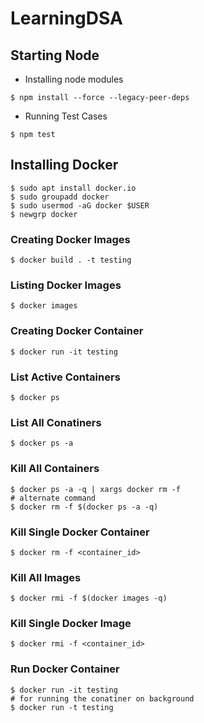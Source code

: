 # LearningDSA

## Starting Node
* Installing node modules
```
$ npm install --force --legacy-peer-deps 
```
* Running Test Cases 
```
$ npm test
```
## Installing Docker 
```
$ sudo apt install docker.io
$ sudo groupadd docker
$ sudo usermod -aG docker $USER
$ newgrp docker 
```
### Creating Docker Images
```
$ docker build . -t testing
```
### Listing Docker Images
```
$ docker images
```
### Creating Docker Container
```
$ docker run -it testing
```
### List Active Containers
```
$ docker ps 
```
### List All Conatiners
```
$ docker ps -a
```
### Kill All Containers
```
$ docker ps -a -q | xargs docker rm -f
# alternate command
$ docker rm -f $(docker ps -a -q) 
```
### Kill Single Docker Container
```
$ docker rm -f <container_id>
```
### Kill All Images
```
$ docker rmi -f $(docker images -q)
```
### Kill Single Docker Image
```
$ docker rmi -f <container_id>
```
### Run Docker Container
```
$ docker run -it testing
# for running the conatiner on background
$ docker run -t testing
```